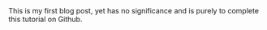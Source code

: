 <html>
  <head>
<title>
  Michaels Blog
  </title>
  </head>
  <body>
    This is my first blog post, yet has no significance and is purely to complete this tutorial on Github.
  </body>
